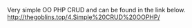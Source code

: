 Very simple OO PHP CRUD and can be found in the link below.
http://thegoblins.top/4.Simple%20CRUD%20OOPHP/
